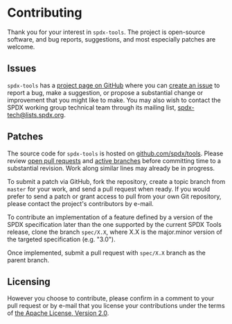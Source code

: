 Contributing
============
Thank you for your interest in `spdx-tools`. The project is open-source software, and bug reports, suggestions, and most especially patches are welcome.

Issues
------
`spdx-tools` has a [project page on GitHub](https://github.com/spdx/tools/) where you can [create an issue](https://github.com/spdx/tools/issues/new) to report a bug, make a suggestion, or propose a substantial change or improvement that you might like to make. You may also wish to contact the SPDX working group technical team through its mailing list, [spdx-tech@lists.spdx.org](mailto:spdx-tech@lists.spdx.org).

Patches
-------
The source code for `spdx-tools` is hosted on [github.com/spdx/tools](https://github.com/spdx/tools). Please review [open pull requests](https://github.com/spdx/tools/pulls) and [active branches](https://github.com/spdx/tools/branches) before committing time to a substantial revision. Work along similar lines may already be in progress.

To submit a patch via GitHub, fork the repository, create a topic branch from `master` for your work, and send a pull request when ready. If you would prefer to send a patch or grant access to pull from your own Git repository, please contact the project's contributors by e-mail.

To contribute an implementation of a feature defined by a version of the SPDX specification later than the one supported by the current SPDX Tools release, clone the branch `spec/X.X`, where X.X is the major.minor version of the targeted specification (e.g. "3.0").

Once implemented, submit a pull request with `spec/X.X` branch as the parent branch.



Licensing
---------
However you choose to contribute, please confirm in a comment to your pull request or by e-mail that you license your contributions under the terms of [the Apache License, Version 2.0](http://spdx.org/licenses/Apache-2.0).
